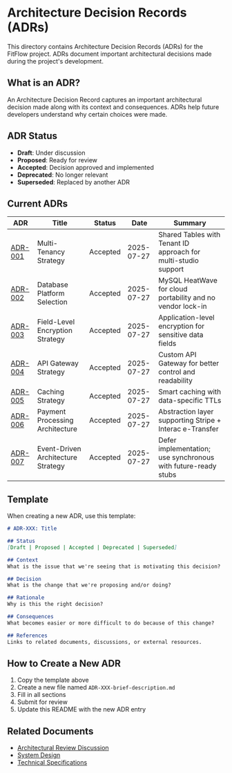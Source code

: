 # Architecture Decision Records (ADRs)

This directory contains Architecture Decision Records (ADRs) for the FitFlow project. ADRs document important architectural decisions made during the project's development.

## What is an ADR?

An Architecture Decision Record captures an important architectural decision made along with its context and consequences. ADRs help future developers understand why certain choices were made.

## ADR Status

- **Draft**: Under discussion
- **Proposed**: Ready for review
- **Accepted**: Decision approved and implemented
- **Deprecated**: No longer relevant
- **Superseded**: Replaced by another ADR

## Current ADRs

| ADR | Title | Status | Date | Summary |
|-----|-------|--------|------|---------|
| [ADR-001](ADR-001-multitenancy-strategy.md) | Multi-Tenancy Strategy | Accepted | 2025-07-27 | Shared Tables with Tenant ID approach for multi-studio support |
| [ADR-002](ADR-002-database-platform.md) | Database Platform Selection | Accepted | 2025-07-27 | MySQL HeatWave for cloud portability and no vendor lock-in |
| [ADR-003](ADR-003-encryption-strategy.md) | Field-Level Encryption Strategy | Accepted | 2025-07-27 | Application-level encryption for sensitive data fields |
| [ADR-004](ADR-004-api-gateway-strategy.md) | API Gateway Strategy | Accepted | 2025-07-27 | Custom API Gateway for better control and readability |
| [ADR-005](ADR-005-caching-strategy.md) | Caching Strategy | Accepted | 2025-07-27 | Smart caching with data-specific TTLs |
| [ADR-006](ADR-006-payment-architecture.md) | Payment Processing Architecture | Accepted | 2025-07-27 | Abstraction layer supporting Stripe + Interac e-Transfer |
| [ADR-007](ADR-007-event-architecture.md) | Event-Driven Architecture Strategy | Accepted | 2025-07-27 | Defer implementation; use synchronous with future-ready stubs |

## Template

When creating a new ADR, use this template:

```markdown
# ADR-XXX: Title

## Status
[Draft | Proposed | Accepted | Deprecated | Superseded]

## Context
What is the issue that we're seeing that is motivating this decision?

## Decision
What is the change that we're proposing and/or doing?

## Rationale
Why is this the right decision?

## Consequences
What becomes easier or more difficult to do because of this change?

## References
Links to related documents, discussions, or external resources.
```

## How to Create a New ADR

1. Copy the template above
2. Create a new file named `ADR-XXX-brief-description.md`
3. Fill in all sections
4. Submit for review
5. Update this README with the new ADR entry

## Related Documents

- [Architectural Review Discussion](/docs/architecture/architectural-review-discussion.md)
- [System Design](/docs/architecture/system-design.md)
- [Technical Specifications](/docs/architecture/technical-specifications.md)
